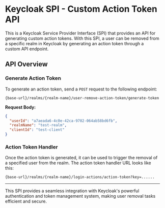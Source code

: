 
# Keycloak SPI - Custom Action Token API

This is a Keycloak Service Provider Interface (SPI) that provides an API for generating custom action tokens. With this SPI, a user can be removed from a specific realm in Keycloak by generating an action token through a custom API endpoint.

## API Overview

### Generate Action Token

To generate an action token, send a `POST` request to the following endpoint:

```
{base-url}/realms/{realm-name}/user-remove-action-token/generate-token
```

**Request Body:**

```json
{
  "userId": "a7aeada6-4c0e-42ca-9702-064ab58bd6fb",
  "realmName": "test-realm",
  "clientId": "test-client"
}
```

### Action Token Handler

Once the action token is generated, it can be used to trigger the removal of a specified user from the realm. The action token handler URL looks like this:

```
{base-url}/realms/{realm-name}/login-actions/action-token?key=......
```

---

This SPI provides a seamless integration with Keycloak's powerful authentication and token management system, making user removal tasks efficient and secure.
